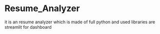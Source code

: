 # Resume_Analyzer
it is an resume analyzer which is made of full python and used libraries are streamlit for dashboard 
